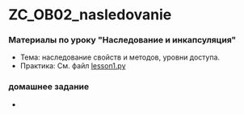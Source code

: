 # ZC_OB02_nasledovanie
### Материалы по уроку "Наследование и инкапсуляция"

+ Тема: наследование свойств и методов, уровни доступа.
+ Практика: См. файл [lesson1.py](lesson1.py)

### домашнее задание
+ 